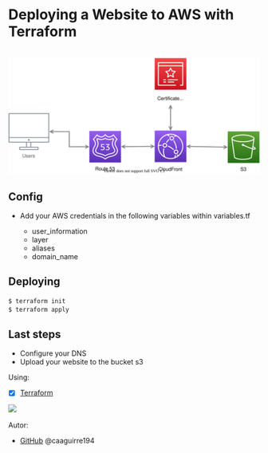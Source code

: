 # Deploying a Website to AWS with Terraform
\
![GitHub](/img/architecture.svg)

## Config
- Add your AWS credentials in the following variables within variables.tf

	- user_information 
	- layer 
	- aliases 
	- domain_name 


## Deploying

```bash
$ terraform init
$ terraform apply
```

## Last steps

- Configure your DNS
- Upload your website to the bucket s3

Using:
* [x] [Terraform](https://www.terraform.io/)

<img src="https://www.datocms-assets.com/2885/1629941242-logo-terraform-main.svg" width="200">

Autor:
*  [GitHub](https://github.com/caaguirre194)
	 @caaguirre194
